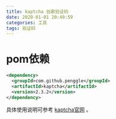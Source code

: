```yaml
---
title: kaptcha 谷歌验证码
date: 2020-01-01 20:49:59
categories: 工具
tags: 验证码
---
```


# pom依赖

```xml
<dependency>
  <groupId>com.github.penggle</groupId>
  <artifactId>kaptcha</artifactId>
  <version>2.3.2</version>
</dependency>
```



具体使用说明可参考 [kaptcha官网](http://code.google.com/p/kaptcha/) 。

